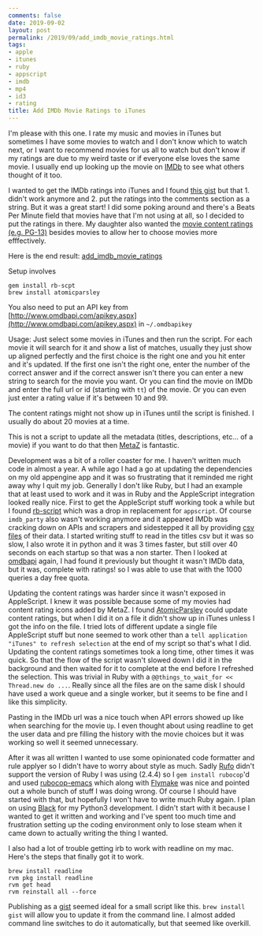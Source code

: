 ```yaml
---
comments: false
date: 2019-09-02
layout: post
permalink: /2019/09/add_imdb_movie_ratings.html
tags:
- apple
- itunes
- ruby
- appscript
- imdb
- mp4
- id3
- rating
title: Add IMDb Movie Ratings to iTunes
---
```


I'm please with this one. I rate my music and movies in iTunes but sometimes I have some movies to watch and I don't know which to watch next, or I want to recommend movies for us all to watch but don't know if my ratings are due to my weird taste or if everyone else loves the same movie. I usually end up looking up the movie on [IMDb](https://www.imdb.com) to see what others thought of it too.

I wanted to get the IMDb ratings into iTunes and I found [this gist](https://gist.github.com/catesandrew/942693/) but that 1. didn't work anymore and 2. put the ratings into the comments section as a string. But it was a great start! I did some poking around and there's a Beats Per Minute field that movies have that I'm not using at all, so I decided to put the ratings in there. My daughter also wanted the [movie content ratings (e.g. PG-13)](https://en.wikipedia.org/wiki/Motion_Picture_Association_of_America_film_rating_system#MPAA_film_ratings) besides movies to allow her to choose movies more efffectively.

Here is the end result: [add_imdb_movie_ratings](https://gist.github.com/arkarkark/eef9bb9cfedbc6507a8255e543dd5d1e)

Setup involves

```
gem install rb-scpt
brew install atomicparsley
```

You also need to put an API key from [http://www.omdbapi.com/apikey.aspx](http://www.omdbapi.com/apikey.aspx) in  `~/.omdbapikey`

Usage: Just select some movies in iTunes and then run the script. For each movie it will search for it and show a list of matches, usually they just show up aligned perfectly and the first choice is the right one and you hit enter and it's updated. If the first one isn't the right one, enter the number of the correct answer and if the correct answer isn't there you can enter a new string to search for the movie you want. Or you can find the movie on IMDb and enter the full url or id (starting with `tt`) of the movie. Or you can even just enter a rating value if it's between 10 and 99.

The content ratings might not show up in iTunes until the script is finished. I usually do about 20 movies at a time.

This is not a script to update all the metadata (titles, descriptions, etc... of a movie) if you want to do that then [MetaZ](https://metaz.io) is fantastic.

Development was a bit of a roller coaster for me. I haven't written much code in almost a year. A while ago I had a go at updating the dependencies on my old appengine app and it was so frustrating that it reminded me right away why I quit my job. Generally I don't like Ruby, but I had an example that at least used to work and it was in Ruby and the AppleScript integration looked really nice. First to get the AppleScript stuff working took a while but I found [rb-script](https://rubygems.org/gems/rb-scpt/) which was a drop in replacement for `appscript`. Of course `imdb_party` also wasn't working anymore and it appeared IMDb was cracking down on APIs and scrapers and sidestepped it all by providing [csv files](https://www.imdb.com/interfaces/) of their data. I started writing stuff to read in the titles csv but it was so slow, I also wrote it in python and it was 3 times faster, but still over 40 seconds on each startup so that was a non starter. Then I looked at [omdbapi](http://www.omdbapi.com) again, I had found it previously but thought it wasn't IMDb data, but it was, complete with ratings! so I was able to use that with the 1000 queries a day free quota.

Updating the content ratings was harder since it wasn't exposed in AppleScript. I knew it was possible because some of my movies had content rating icons added by MetaZ. I found [AtomicParsley](http://atomicparsley.sourceforge.net/) could update content ratings, but when I did it on a file it didn't show up in iTunes unless I got the info on the file. I tried lots of different update a single file AppleScript stuff but none seemed to work other than a `tell application "iTunes" to refresh selection` at the end of my script so that's what I did. Updating the content ratings sometimes took a long time, other times it was quick. So that the flow of the script wasn't slowed down I did it in the background and then waited for it to complete at the end before I refreshed the selection. This was trivial in Ruby with a `@@things_to_wait_for << Thread.new do ...`. Really since all the files are on the same disk I should have used a work queue and a single worker, but it seems to be fine and I like this simplicity.

Pasting in the IMDb url was a nice touch when API errors showed up like when searching for the movie `Up`. I even thought about using readline to get the user data and pre filling the history with the movie choices but it was working so well it seemed unnecessary.

After it was all written I wanted to use some opinionated code formatter and rule applyer so I didn't have to worry about style as much. Sadly [Rufo](https://github.com/ruby-formatter/rufo) didn't support the version of Ruby I was using (2.4.4) so I `gem install rubocop`'d and used [rubocop-emacs](https://github.com/rubocop-hq/rubocop-emacs) which along with [Flymake](https://www.gnu.org/software/emacs/manual/html_node/flymake/) was nice and pointed out a whole bunch of stuff I was doing wrong. Of course I should have started with that, but hopefully I won't have to write much Ruby again. I plan on using [Black](https://github.com/psf/black) for my Python3 development. I didn't start with it because I wanted to get it written and working and I've spent too much time and frustration setting up the coding environment only to lose steam when it came down to actually writing the thing I wanted.

I also had a lot of trouble getting irb to work with readline on my mac. Here's the steps that finally got it to work.

```
brew install readline
rvm pkg install readline
rvm get head
rvm reinstall all --force
```

Publishing as a [gist](https://gist.github.com) seemed ideal for a small script like this. `brew install gist` will allow you to update it from the command line. I almost added command line switches to do it automatically, but that seemed like overkill.
